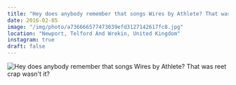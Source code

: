 ```yaml
---
title: "Hey does anybody remember that songs Wires by Athlete? That was reet crap wasn't it?"
date: 2016-02-05
image: "/img/photo/a736666577473039efd3127142617fc8.jpg"
location: "Newport, Telford And Wrekin, United Kingdom"
instagram: true
draft: false
---
```


![Hey does anybody remember that songs Wires by Athlete? That was reet crap wasn't it?](/img/photo/a736666577473039efd3127142617fc8.jpg)
